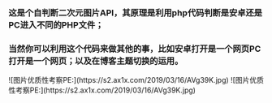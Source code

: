 <p><h3>这是个自判断二次元图片API，其原理是利用php代码判断是安卓还是PC进入不同的PHP文件；</h3></p>
<p><h3>当然你可以利用这个代码来做其他的事，比如安卓打开是一个网页PC打开是一个网页；以及在博客主题切换的运用。</h3><p>
![图片优质性考察PE:](https://s2.ax1x.com/2019/03/16/AVg39K.jpg)
![图片优质性考察PE:](https://s2.ax1x.com/2019/03/16/AVg39K.jpg)
